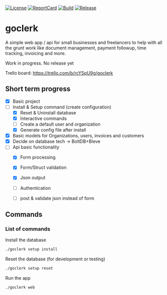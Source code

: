 [![License][License-Image]][License-URL] [![ReportCard][ReportCard-Image]][ReportCard-URL] [![Build][Build-Status-Image]][Build-Status-URL] [![Release][Release-Image]][Release-URL]
# goclerk

A simple web app / api for small businesses and freelancers to help with all  the grunt work like document management, payment followup, time tracking, invoicing and more. 

Work in progress. No release yet

Trello board: https://trello.com/b/rcYSpU9g/goclerk

## Short term progress
- [x] Basic project
- [ ] Install & Setup command (create configuration)
  - [x] Reset & Uninstall database
  - [x] Interactive commands 
  - [ ] Create a default user and organization
  - [x] Generate config file after install
- [x] Basic models for Organizations, users, invoices and customers
- [x] Decide on database tech -> BoltDB+Bleve
- [ ] Api basic functionality
  - [x] Form processing
  - [x] Form/Struct validation
  - [x] Json output
  - [ ] Authentication
  - [ ] post & validate json instead of form


## Commands

### List of commands

Install the database
```bash
./goclerk setup install
```

Reset the database (for development or testing)
```bash
./goclerk setup reset
```

Run the app
```bash
./goclerk web
```

[License-URL]: https://github.com/jonaswouters/goclerk/blob/master/LICENSE
[License-Image]: https://img.shields.io/github/license/jonaswouters/goclerk.svg
[ReportCard-URL]: https://goreportcard.com/report/jonaswouters/goclerk
[ReportCard-Image]: https://goreportcard.com/badge/jonaswouters/goclerk
[Build-Status-URL]: https://travis-ci.org/jonaswouters/goclerk
[Build-Status-Image]: https://travis-ci.org/jonaswouters/goclerk.svg?branch=master
[Release-URL]: https://github.com/jonaswouters/goclerk/releases
[Release-Image]: https://img.shields.io/github/release/jonaswouters/goclerk.svg
